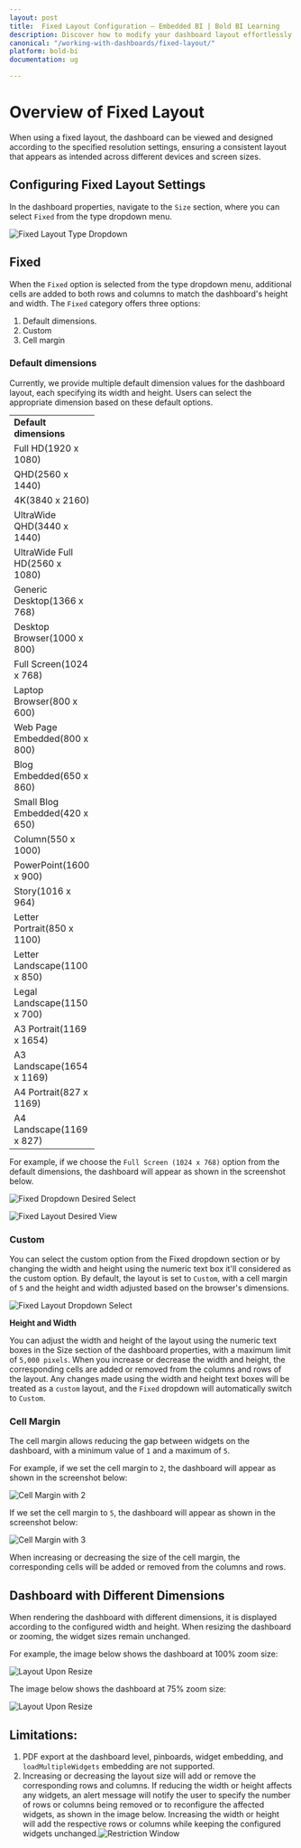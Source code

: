 ```yaml
---
layout: post
title:  Fixed Layout Configuration – Embedded BI | Bold BI Learning
description: Discover how to modify your dashboard layout effortlessly using the Fixed Layout feature in Bold BI Embedded, ensuring a seamless user experience.
canonical: "/working-with-dashboards/fixed-layout/"
platform: bold-bi
documentation: ug

---
```


# Overview of Fixed Layout

When using a fixed layout, the dashboard can be viewed and designed according to the specified resolution settings, ensuring a consistent layout that appears as intended across different devices and screen sizes.

## Configuring Fixed Layout Settings

In the dashboard properties, navigate to the `Size` section, where you can select `Fixed` from the type dropdown menu.

![Fixed Layout Type Dropdown](/static/assets/working-with-dashboards/images/type_dropdown.png)

## Fixed

When the `Fixed` option is selected from the type dropdown menu, additional cells are added to both rows and columns to match the dashboard's height and width. The `Fixed` category offers three options:

1. Default dimensions.
2. Custom
3. Cell margin

### Default dimensions

Currently, we provide multiple default dimension values for the dashboard layout, each specifying its width and height. Users can select the appropriate dimension based on these default options.

<table style="margin: 14px 0px; width: 30%;">
<tr><td><b>Default dimensions</b></td></tr>
<tr><td>Full HD(1920 x 1080)</td></tr>
<tr><td>QHD(2560 x 1440)</td></tr>
<tr><td>4K(3840 x 2160)</td></tr>
<tr><td>UltraWide QHD(3440 x 1440)</td></tr>
<tr><td>UltraWide Full HD(2560 x 1080)</td></tr>
<tr><td>Generic Desktop(1366 x 768)</td></tr>
<tr><td>Desktop Browser(1000 x 800)</td></tr>
<tr><td>Full Screen(1024 x 768)</td></tr>
<tr><td>Laptop Browser(800 x 600)</td></tr>
<tr><td>Web Page Embedded(800 x 800)</td></tr>
<tr><td>Blog Embedded(650 x 860)</td></tr>
<tr><td>Small Blog Embedded(420 x 650)</td></tr>
<tr><td>Column(550 x 1000)</td></tr>
<tr><td>PowerPoint(1600 x 900)</td></tr>
<tr><td>Story(1016 x 964)</td></tr>
<tr><td>Letter Portrait(850 x 1100)</td></tr>
<tr><td>Letter Landscape(1100 x 850)</td></tr>
<tr><td>Legal Landscape(1150 x 700)</td></tr>
<tr><td>A3 Portrait(1169 x 1654)</td></tr>
<tr><td>A3 Landscape(1654 x 1169)</td></tr>
<tr><td>A4 Portrait(827 x 1169)</td></tr>
<tr><td>A4 Landscape(1169 x 827)</td></tr>
</table>

For example, if we choose the `Full Screen (1024 x 768)` option from the default dimensions, the dashboard will appear as shown in the screenshot below.

![Fixed Dropdown Desired Select](/static/assets/working-with-dashboards/images/fixed_dropdown_manual_select.png)

![Fixed Layout Desired View](/static/assets/working-with-dashboards/images/fixed_layout_manual_view_mode.png)

### Custom

You can select the custom option from the Fixed dropdown section or by changing the width and height using the numeric text box it'll considered as the custom option. By default, the layout is set to `Custom`, with a cell margin of `5` and the height and width adjusted based on the browser's dimensions.

![Fixed Layout Dropdown Select](/static/assets/working-with-dashboards/images/fixed_dropdown_select.png)

<b>Height and Width</b>

You can adjust the width and height of the layout using the numeric text boxes in the Size section of the dashboard properties, with a maximum limit of `5,000 pixels`. When you increase or decrease the width and height, the corresponding cells are added or removed from the columns and rows of the layout. Any changes made using the width and height text boxes will be treated as a `custom` layout, and the `Fixed` dropdown will automatically switch to `Custom`.

### Cell Margin

The cell margin allows reducing the gap between widgets on the dashboard, with a minimum value of `1` and a maximum of `5`.

For example, if we set the cell margin to `2`, the dashboard will appear as shown in the screenshot below:

![Cell Margin with 2](/static/assets/working-with-dashboards/images/fixed_layout_cell_margin_2.png)

If we set the cell margin to `5`, the dashboard will appear as shown in the screenshot below:

![Cell Margin with 3](/static/assets/working-with-dashboards/images/fixed_layout_cell_margin_5.png)

When increasing or decreasing the size of the cell margin, the corresponding cells will be added or removed from the columns and rows.

## Dashboard with Different Dimensions

When rendering the dashboard with different dimensions, it is displayed according to the configured width and height. When resizing the dashboard or zooming, the widget sizes remain unchanged.

For example, the image below shows the dashboard at 100% zoom size:

![Layout Upon Resize](/static/assets/working-with-dashboards/images/fixed_layout_manual_view_mode.png)

The image below shows the dashboard at 75% zoom size:

![Layout Upon Resize](/static/assets/working-with-dashboards/images/fixed_layout_upon_resize.png)

## Limitations:

1. PDF export at the dashboard level, pinboards, widget embedding, and `loadMultipleWidgets` embedding are not supported.
2. Increasing or decreasing the layout size will add or remove the corresponding rows and columns. If reducing the width or height affects any widgets, an alert message will notify the user to specify the number of rows or columns being removed or to reconfigure the affected widgets, as shown in the image below. Increasing the width or height will add the respective rows or columns while keeping the configured widgets unchanged.![Restriction Window](/static/assets/working-with-dashboards/images/restriction_window.png)